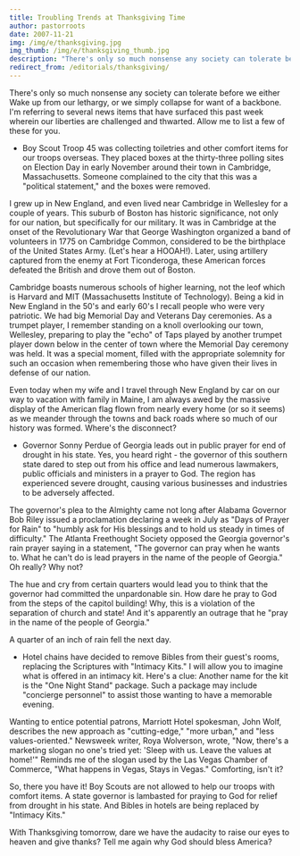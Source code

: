 ```yaml
---
title: Troubling Trends at Thanksgiving Time
author: pastorroots
date: 2007-11-21
img: /img/e/thanksgiving.jpg
img_thumb: /img/e/thanksgiving_thumb.jpg
description: "There's only so much nonsense any society can tolerate before we either Wake up from our lethargy, or we simply collapse for want of a backbone. I'm referring to several news items that have surfaced this past week wherein our liberties are challenged and thwarted. Allow me to list a few of these for you&hellip;"
redirect_from: /editorials/thanksgiving/
---
```


There's only so much nonsense any society can tolerate before we either Wake up from our lethargy, or we simply collapse for want of a backbone. I'm referring to several news items that have surfaced this past week wherein our liberties are challenged and thwarted. Allow me to list a few of these for you.

 - Boy Scout Troop 45 was collecting toiletries and other comfort items for our troops overseas. They placed boxes at the thirty-three polling sites on Election Day in early November around their town in Cambridge, Massachusetts. Someone complained to the city that this was a "political statement," and the boxes were removed.

I grew up in New England, and even lived near Cambridge in Wellesley for a couple of years. This suburb of Boston has historic significance, not only for our nation, but specifically for our military. It was in Cambridge at the onset of the Revolutionary War that George Washington organized a band of volunteers in 1775 on Cambridge Common, considered to be the birthplace of the United States Army. (Let's hear a HOOAH!). Later, using artillery captured from the enemy at Fort Ticonderoga, these American forces defeated the British and drove them out of Boston.

Cambridge boasts numerous schools of higher learning, not the leof which is Harvard and MIT (Massachusetts Institute of Technology). Being a kid in New England in the 50's and early 60's I recall people who were very patriotic. We had big Memorial Day and Veterans Day ceremonies. As a trumpet player, I remember standing on a knoll overlooking our town, Wellesley, preparing to play the "echo" of Taps played by another trumpet player down below in the center of town where the Memorial Day ceremony was held. It was a special moment, filled with the appropriate solemnity for such an occasion when remembering those who have given their lives in defense of our nation.

Even today when my wife and I travel through New England by car on our way to vacation with family in Maine, I am always awed by the massive display of the American flag flown from nearly every home (or so it seems) as we meander through the towns and back roads where so much of our history was formed. Where's the disconnect?

 - Governor Sonny Perdue of Georgia leads out in public prayer for end of drought in his state. Yes, you heard right - the governor of this southern state dared to step out from his office and lead numerous lawmakers, public officials and ministers in a prayer to God. The region has experienced severe drought, causing various businesses and industries to be adversely affected.

The governor's plea to the Almighty came not long after Alabama Governor Bob Riley issued a proclamation declaring a week in July as "Days of Prayer for Rain" to "humbly ask for His blessings and to hold us steady in times of difficulty." The Atlanta Freethought Society opposed the Georgia governor's rain prayer saying in a statement, "The governor can pray when he wants to. What he can't do is lead prayers in the name of the people of Georgia." Oh really? Why not?

The hue and cry from certain quarters would lead you to think that the governor had committed the unpardonable sin. How dare he pray to God from the steps of the capitol building! Why, this is a violation of the separation of church and state! And it's apparently an outrage that he "pray in the name of the people of Georgia."

A quarter of an inch of rain fell the next day.

 - Hotel chains have decided to remove Bibles from their guest's rooms, replacing the Scriptures with "Intimacy Kits." I will allow you to imagine what is offered in an intimacy kit. Here's a clue: Another name for the kit is the "One Night Stand" package. Such a package may include "concierge personnel" to assist those wanting to have a memorable evening.

Wanting to entice potential patrons, Marriott Hotel spokesman, John Wolf, describes the new approach as "cutting-edge," "more urban," and "less values-oriented." Newsweek writer, Roya Wolverson, wrote, "Now, there's a marketing slogan no one's tried yet: 'Sleep with us. Leave the values at home!'" Reminds me of the slogan used by the Las Vegas Chamber of Commerce, "What happens in Vegas, Stays in Vegas." Comforting, isn't it?

So, there you have it! Boy Scouts are not allowed to help our troops with comfort items. A state governor is lambasted for praying to God for relief from drought in his state. And Bibles in hotels are being replaced by "Intimacy Kits."

With Thanksgiving tomorrow, dare we have the audacity to raise our eyes to heaven and give thanks? Tell me again why God should bless America?
